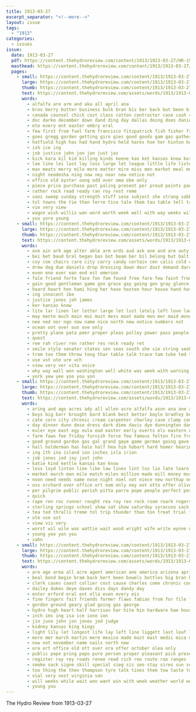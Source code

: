 ```yaml
---
title: 1913-03-27
excerpt_separator: "<!--more-->"
layout: issue
tags:
  - "1913"
categories:
  - issues
issue:
  date: 1913-03-27
  pdf: https://content.thehydroreview.com/content/1913/1913-03-27/HR-1913-03-27.pdf
  masthead: https://content.thehydroreview.com/content/1913/1913-03-27/masthead/HR-1913-03-27.jpg
  pages:
    - small: https://content.thehydroreview.com/content/1913/1913-03-27/small/HR-1913-03-27-01.jpg
      large: https://content.thehydroreview.com/content/1913/1913-03-27/large/HR-1913-03-27-01.jpg
      thumb: https://content.thehydroreview.com/content/1913/1913-03-27/thumbnails/HR-1913-03-27-01.jpg
      text: https://content.thehydroreview.com/assets/words/1913/1913-03-27/HR-1913-03-27-01.txt
      words:
        - alfalfa are arm and aka all april ana
        - bros berry butter business bulk bran bis ber back but been birth best bank buy beed bolt brought bea borders boys bottom berger
        - canada counsel chick cost class cotton contractor case cash con can clause coon count ches cream cake church city council comes county car chair canton caddo cure
        - doc darko december down dand ding day dallas doing does daniels dus death delay
        - eto every ent easter embry eral
        - few first from fuel farm francisco fitzpatrick fish fisher friday folks found full fresh for free friends former fury felton fight
        - goes gregg garden getting giro gies good goods gam gas gather gallon
        - hatfield high has had hand hydro held hares hoe her hinton home hungate hopper hardware him hard how hay heard hun honor
        - ish ice ing
        - job justice john jon jan just jas
        - kick kara kil kid killing kinds keene kan ket kansas know ker
        - lae line lei last lay loss large let league little life lister lunch lacy liberty lake like
        - max meats merry milo more matter mire miss men market meal money march made many mens much man
        - night neodesha ning now ney near new notice not
        - office old oyster oung odd over oma obe only
        - piece price purchase past paling present per proud points pany props pat portland pope palmer parsonage people part peet pretty post
        - rather rock read ready ran roy rest reme
        - sani sweep sunday strength stuff sese subject she strang sabbath seas stand still smith stocks states stock settle surpris see studebaker salt school sas state sens said sand step streets style store sup strong sil saturday shells suit seed standard set seeds storm
        - tol towns the tie than terre tice tale them tau table tell tail tary thi tolley troutman terrible take town
        - vie very view
        - wagon wish willis wan word worth week well with way weeks willing wil while was will welfare water want
        - you yore young
    - small: https://content.thehydroreview.com/content/1913/1913-03-27/small/HR-1913-03-27-02.jpg
      large: https://content.thehydroreview.com/content/1913/1913-03-27/large/HR-1913-03-27-02.jpg
      thumb: https://content.thehydroreview.com/content/1913/1913-03-27/thumbnails/HR-1913-03-27-02.jpg
      text: https://content.thehydroreview.com/assets/words/1913/1913-03-27/HR-1913-03-27-02.txt
      words:
        - ave ain ark age alter able arm ards aud ask ane and are auty ates aim america arty ago all auch
        - bei bet baud bral began bas bot beam ber bil belong but balt boal bow better back beld both bis beers beard been
        - coy coe chairs care city carry candy certain cen calis cold charm cand come can cor comfort car clear conn close cook countess canner
        - drew dog due daniels drop dressing down deur dust demand dare dark dear dering deep dollar drown den drought dee
        - even ene ever ean end est emerson
        - fale friend forte face fon fam found free fare few faint from fair felt first forty freedom fall fay fee for festa forward forget fea
        - gain good gentleman game gon grace gay going gen gray glance gent
        - heard heart hon hami hing her hase hasten hour house hand has high had hope hough
        - ing innocent ike
        - justice jones joh james
        - ker kansas know
        - lite lar linen ler letter large let lust lately left love lady last lave lily
        - may mente much main mui must mess moat mada men mer maid money mal mighty manners
        - nee ned nor ngo now name nice north new notice numbers not
        - ocean oot over oun ove only
        - pretty plane pata peer proper pleas polley power pass people public poor proud pleasant parish per part
        - quest
        - ree rah river ren rather res reck ready ret
        - smile style senator states sen seas south she sie string seok state spring save story surprise sumer shore set see ship stranger side sir sata sous sas styles sour say share strength slee sear service self stock step stolen such
        - trom too them throw tong thar table talk trace tam tuke ted tuner teh thing toy take tat tuan tell tha than thea tesman ton tad then tures turn the tess tulk title times town trust tee tin
        - use ust ute ure uch
        - view very ver vita voice
        - why way wall won washington well white was week with warning worth wade wit wide wane wee wan ware ward wen want wake wees world
        - york yew yee yoo you yon
    - small: https://content.thehydroreview.com/content/1913/1913-03-27/small/HR-1913-03-27-03.jpg
      large: https://content.thehydroreview.com/content/1913/1913-03-27/large/HR-1913-03-27-03.jpg
      thumb: https://content.thehydroreview.com/content/1913/1913-03-27/thumbnails/HR-1913-03-27-03.jpg
      text: https://content.thehydroreview.com/assets/words/1913/1913-03-27/HR-1913-03-27-03.txt
      words:
        - aring and ago acres ady all allen acre alfalfa ason ana ane ask april are able ale angeles albert asia arthur america arnold
        - boys big barr brought bard blank best better boyle bradley borden bas begun bond basel bank brand but barn bons bro brine butter both bros bring buy bus bark buck bush bill been bin bans business binger
        - cate corn city chronic cream carpenter charley cave clamp company cali cotta col cotton custer can cecil came champion cane case cal cheap cash carl cake con che cottage church carry court crace chief county
        - day dinner dunn dose dress dark dime davis dye dunnington daniels death drown daily duck
        - euler eye east egy eula ead easter early everts els eastern ear every
        - farm fawn fee friday furnish force few famous felton fire fruit fremont for faster ferm from fie fair fam fable fine farmer fox frida frome far flood
        - good ground gordon gas gal grand gaye game german going gave ger gallon
        - hall holderman has hale half hea him hobart hard homer hearing hand home harge her hour hin horse henke hold had harvester hydro hens held hie house
        - ing ith ina island ion inches isla irion
        - job jones jed joy just john
        - katie kind kettle kansas kan know
        - less loyd linton line like law lines lint los lie late learn left lacy last lose leather lon longest league ligh len lore
        - market march man mile match miles million made mill money musko merrit mares more milo men manes mable millet meal mon mans murray must mex most missouri monday much miss means montour mori mexico mabry mens mer moody
        - noon need needs name nose night noel not niece new northup news neat nave north
        - oss orchard over office ort oom only oey oot otto offer olive off october
        - per pilgrim public perish pitta parra pope people perfect poster palmer pretty power penny patt present pen pickles plant pay peck post pas paper por pot pad price place
        - quick
        - rape ren roc runner rought rea roy rex rock room roark rogers regular reno road rion running route res river
        - sterling springs school shaw sat show saturday syracuse sack she see single sis scott style service sunday shirts short star stuff sale sun states sup side storm selling safer small state strong special shoe storms shadow station ser severe spring south seu six simple salt send smit sas such strain san sant seed snow stock sinton sister
        - tea ted thralls treme tol trip thunder than ton treat trial tobe then town trong top thorn troy ten tok towns taal tee tune tess trees taken tor thomas too the
        - ute use ust
        - view vis very
        - worst wil wile was wattie wait wood wright wife write wynne went white wen with winter want weight wearing wat while wilson weatherford well western whiteley why worth weeks wrestler work world weekly will weather week
        - young yee yon you
        - zahn
    - small: https://content.thehydroreview.com/content/1913/1913-03-27/small/HR-1913-03-27-04.jpg
      large: https://content.thehydroreview.com/content/1913/1913-03-27/large/HR-1913-03-27-04.jpg
      thumb: https://content.thehydroreview.com/content/1913/1913-03-27/thumbnails/HR-1913-03-27-04.jpg
      text: https://content.thehydroreview.com/assets/words/1913/1913-03-27/HR-1913-03-27-04.txt
      words:
        - are age area all acre agent american ane america arizona april and allen
        - beal bond begin bram back bert been bowels bottles big bran bacco book bradley bitters bright burns best box bole but buren blank blood bares
        - clerk cases coast collier cost cause charles come chronic congress cure care county class comes carolina comfort choice can city cancer count collins clyde colonel
        - dailey dukes deye daven diss days dandy day
        - enter erford eral ent ella even every eis
        - fine fingers fait friends former flaws fabian from for file fae fer fall friday fone farm fay few favorite free fares
        - gordon ground geary glad going gas george
        - hydro hugh heart half harrison har hite hin hardware hae houston hard henke hus harvest hay handsome heir henderson has hands homestead held hand home her
        - inch ims ing isa ice ione ion
        - jin june john jon jones jed judge
        - kidney kansas king kings
        - light lily let longest life lay left line liggett last leaf lin law long lees likely live low
        - more mer march martin mere mexico made must mast medic mica men myers man many maybe moore mall maur med
        - now not november name nails north new
        - ore ort office old ott over ora offer october olea only
        - public pope pring popo pure person proper pleasant pick present peel plant plan president pass paper peer peed pacific penny points
        - register ray rey roads renee read rich reo route rao ranges
        - smoke sack signe skill special sieg sis seo stay sires sun ser sit said stretch soon shela spring stoves stom see sale states shook show shown sees sum school still sand shin sion store sunday surgeon scott seed street state
        - too thing the then thompson tyre talk tines them tow taste tobacco than toot table tae take thane tor
        - vial very vest virginia van
        - will weeks while wait won want win with week weather world work write wes wheat witt was wal well wale williams
        - young you
---
```


The Hydro Review from 1913-03-27

<!--more-->

